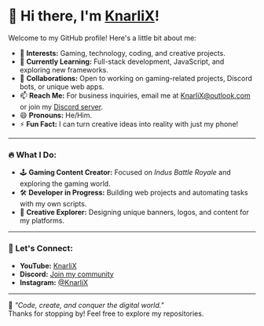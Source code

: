 # 👋 Hi there, I'm [KnarliX](https://knarlix.github.io/Universe/)! 

Welcome to my GitHub profile! Here's a little bit about me:

- 👀 **Interests:** Gaming, technology, coding, and creative projects.  
- 🌱 **Currently Learning:** Full-stack development, JavaScript, and exploring new frameworks.  
- 💞️ **Collaborations:** Open to working on gaming-related projects, Discord bots, or unique web apps.  
- 📫 **Reach Me:** For business inquiries, email me at [KnarliX@outlook.com](mailto:KnarliX@outlook.com) or join my [Discord server](https://knarlix.github.io/Universe/).  
- 😄 **Pronouns:** He/Him.  
- ⚡ **Fun Fact:** I can turn creative ideas into reality with just my phone!  

---

### 🔥 What I Do:
- 🕹️ **Gaming Content Creator:** Focused on *Indus Battle Royale* and exploring the gaming world.  
- 🛠️ **Developer in Progress:** Building web projects and automating tasks with my own scripts.  
- 🎨 **Creative Explorer:** Designing unique banners, logos, and content for my platforms.  

---

### 🌟 Let's Connect:
- **YouTube:** [KnarliX](https://www.youtube.com/channel/UCn0U0vU1QfNUky7Dz7E_SMg)  
- **Discord:** [Join my community](https://knarlix.github.io/Universe/)  
- **Instagram:** [@KnarliX](https://instagram.com/KnarliX)  

---

🚀 *"Code, create, and conquer the digital world."*  
Thanks for stopping by! Feel free to explore my repositories. <!--and connect for collaborations.-->
